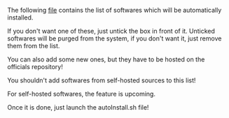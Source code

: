 The following [file](SoftwareList.md) contains the list of softwares which will be automatically installed.

If you don't want one of these, just untick the box in front of it. Unticked softwares will be purged from the system, if you don't want it, just remove them from the list.

You can also add some new ones, but they have to be hosted on the officials repository!

You shouldn't add softwares from self-hosted sources to this list!

For self-hosted softwares, the feature is upcoming.

Once it is done, just launch the autoInstall.sh file!
